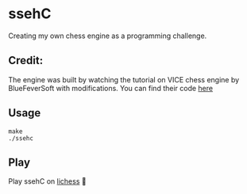 # ssehC
Creating my own chess engine as a programming challenge. 

## Credit:
The engine was built by watching the tutorial on VICE chess engine by BlueFeverSoft with modifications. You can find their code [here](https://github.com/bluefeversoft/vice)

## Usage
```
make
./ssehc
```
## Play
Play ssehC on [lichess](https://lichess.org/@/sseh-c) 🥺
